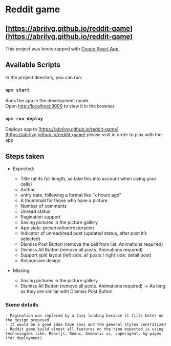 

# Reddit game
## [https://abrilvg.github.io/reddit-game](https://abrilvg.github.io/reddit-game)

This project was bootstrapped with [Create React App](https://github.com/facebook/create-react-app).

## Available Scripts

In the project directory, you can run:

### `npm start`
Runs the app in the development mode.<br>
Open [http://localhost:3000](http://localhost:3000) to view it in the browser.

### `npm run deploy`
Deploys app to [https://abrilvg.github.io/reddit-game](https://abrilvg.github.io/reddit-game) please visit in order to play with the app


## Steps taken

* Expected:
    - Title (at its full length, so take this into account when sizing your cells)
    - Author
    - entry date, following a format like “x hours ago” 
    - A thumbnail for those who have a picture.
    - Number of comments
    - Unread status
    - Pagination support
    - Saving pictures in the picture gallery
    - App state-preservation/restoration
    - Indicator of unread/read post (updated status, after post it’s selected)
    - Dismiss Post Button (remove the cell from list. Animations required)
    - Dismiss All Button (remove all posts. Animations required)
    - Support split layout (left side: all posts / right side: detail post)
    - Responsive design

* Missing:
    - Saving pictures in the picture gallery
    - Dismiss All Button (remove all posts. Animations required) -> As long as they are similar with Dismiss Post Button


### Some details
    - Pagination was replaced by a lazy loading because it fills beter on the design proposed
    - It would be a good idea have sass and the general styles centralized
    - Reddit game build almost all features on the time expected is using technologies like: Reactjs, Redux, Semantic ui, superagent, hg-pages (for deployment)